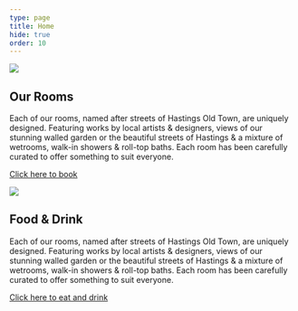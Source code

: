 ```yaml
---
type: page
title: Home
hide: true
order: 10
---
```

![](/assets/img/our-rooms-hero.jpg)

<div class="section-block">

## Our Rooms

Each of our rooms, named after streets of Hastings Old Town, are uniquely designed. Featuring works by local artists & designers, views of our stunning walled garden or the beautiful streets of Hastings & a mixture of wetrooms, walk-in showers & roll-top baths. Each room has been carefully curated to offer something to suit everyone.

[Click here to book](/our-rooms)

</div>

![](/assets/img/our-rooms-hero.jpg)

<div>

## Food & Drink

Each of our rooms, named after streets of Hastings Old Town, are uniquely designed. Featuring works by local artists & designers, views of our stunning walled garden or the beautiful streets of Hastings & a mixture of wetrooms, walk-in showers & roll-top baths. Each room has been carefully curated to offer something to suit everyone.

[Click here to eat and drink](/food-drink)

</div>
